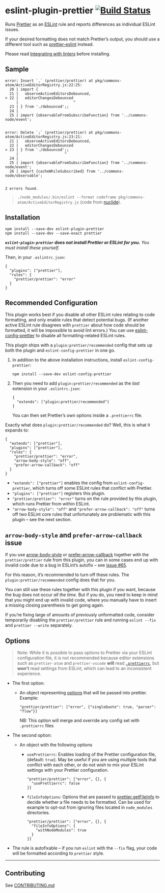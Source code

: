 eslint-plugin-prettier [![Build Status](https://github.com/prettier/eslint-plugin-prettier/workflows/CI/badge.svg?branch=master)](https://github.com/prettier/eslint-plugin-prettier/actions?query=workflow%3ACI+branch%3Amaster)
=================================================================================================================================================================================================================================

Runs [Prettier](https://github.com/prettier/prettier) as an [ESLint](http://eslint.org) rule and reports differences as individual ESLint issues.

If your desired formatting does not match Prettier’s output, you should use a different tool such as [prettier-eslint](https://github.com/prettier/prettier-eslint) instead.

Please read [Integrating with linters](https://prettier.io/docs/en/integrating-with-linters.html) before installing.

Sample
------

    error: Insert `,` (prettier/prettier) at pkg/commons-atom/ActiveEditorRegistry.js:22:25:
      20 | import {
      21 |   observeActiveEditorsDebounced,
    > 22 |   editorChangesDebounced
         |                         ^
      23 | } from './debounced';;
      24 |
      25 | import {observableFromSubscribeFunction} from '../commons-node/event';


    error: Delete `;` (prettier/prettier) at pkg/commons-atom/ActiveEditorRegistry.js:23:21:
      21 |   observeActiveEditorsDebounced,
      22 |   editorChangesDebounced
    > 23 | } from './debounced';;
         |                     ^
      24 |
      25 | import {observableFromSubscribeFunction} from '../commons-node/event';
      26 | import {cacheWhileSubscribed} from '../commons-node/observable';


    2 errors found.

> `./node_modules/.bin/eslint --format codeframe pkg/commons-atom/ActiveEditorRegistry.js` (code from [nuclide](https://github.com/facebook/nuclide)).

Installation
------------

    npm install --save-dev eslint-plugin-prettier
    npm install --save-dev --save-exact prettier

***`eslint-plugin-prettier` does not install Prettier or ESLint for you.*** *You must install these yourself.*

Then, in your `.eslintrc.json`:

    {
      "plugins": ["prettier"],
      "rules": {
        "prettier/prettier": "error"
      }
    }

Recommended Configuration
-------------------------

This plugin works best if you disable all other ESLint rules relating to code formatting, and only enable rules that detect potential bugs. (If another active ESLint rule disagrees with `prettier` about how code should be formatted, it will be impossible to avoid lint errors.) You can use [eslint-config-prettier](https://github.com/prettier/eslint-config-prettier) to disable all formatting-related ESLint rules.

This plugin ships with a `plugin:prettier/recommended` config that sets up both the plugin and `eslint-config-prettier` in one go.

1.  In addition to the above installation instructions, install `eslint-config-prettier`:

        npm install --save-dev eslint-config-prettier

2.  Then you need to add `plugin:prettier/recommended` as the *last* extension in your `.eslintrc.json`:

        {
          "extends": ["plugin:prettier/recommended"]
        }

    You can then set Prettier’s own options inside a `.prettierrc` file.

Exactly what does `plugin:prettier/recommended` do? Well, this is what it expands to:

    {
      "extends": ["prettier"],
      "plugins": ["prettier"],
      "rules": {
        "prettier/prettier": "error",
        "arrow-body-style": "off",
        "prefer-arrow-callback": "off"
      }
    }

-   `"extends": ["prettier"]` enables the config from `eslint-config-prettier`, which turns off some ESLint rules that conflict with Prettier.
-   `"plugins": ["prettier"]` registers this plugin.
-   `"prettier/prettier": "error"` turns on the rule provided by this plugin, which runs Prettier from within ESLint.
-   `"arrow-body-style": "off"` and `"prefer-arrow-callback": "off"` turns off two ESLint core rules that unfortunately are problematic with this plugin – see the next section.

`arrow-body-style` and `prefer-arrow-callback` issue
----------------------------------------------------

If you use [arrow-body-style](https://eslint.org/docs/rules/arrow-body-style) or [prefer-arrow-callback](https://eslint.org/docs/rules/prefer-arrow-callback) together with the `prettier/prettier` rule from this plugin, you can in some cases end up with invalid code due to a bug in ESLint’s autofix – see [issue \#65](https://github.com/prettier/eslint-plugin-prettier/issues/65).

For this reason, it’s recommended to turn off these rules. The `plugin:prettier/recommended` config does that for you.

You *can* still use these rules together with this plugin if you want, because the bug does not occur *all the time.* But if you do, you need to keep in mind that you might end up with invalid code, where you manually have to insert a missing closing parenthesis to get going again.

If you’re fixing large of amounts of previously unformatted code, consider temporarily disabling the `prettier/prettier` rule and running `eslint --fix` and `prettier --write` separately.

Options
-------

> Note: While it is possible to pass options to Prettier via your ESLint configuration file, it is not recommended because editor extensions such as `prettier-atom` and `prettier-vscode` **will** read [`.prettierrc`](https://prettier.io/docs/en/configuration.html), but **won’t** read settings from ESLint, which can lead to an inconsistent experience.

-   The first option:

    -   An object representing [options](https://prettier.io/docs/en/options.html) that will be passed into prettier. Example:

            "prettier/prettier": ["error", {"singleQuote": true, "parser": "flow"}]

        NB: This option will merge and override any config set with `.prettierrc` files

-   The second option:

    -   An object with the following options

        -   `usePrettierrc`: Enables loading of the Prettier configuration file, (default: `true`). May be useful if you are using multiple tools that conflict with each other, or do not wish to mix your ESLint settings with your Prettier configuration.

                "prettier/prettier": ["error", {}, {
                  "usePrettierrc": false
                }]

        -   `fileInfoOptions`: Options that are passed to [prettier.getFileInfo](https://prettier.io/docs/en/api.html#prettiergetfileinfofilepath--options) to decide whether a file needs to be formatted. Can be used for example to opt-out from ignoring files located in `node_modules` directories.

                "prettier/prettier": ["error", {}, {
                  "fileInfoOptions": {
                    "withNodeModules": true
                  }
                }]

-   The rule is autofixable – if you run `eslint` with the `--fix` flag, your code will be formatted according to `prettier` style.

------------------------------------------------------------------------

Contributing
------------

See [CONTRIBUTING.md](https://github.com/prettier/eslint-plugin-prettier/blob/master/CONTRIBUTING.md)
